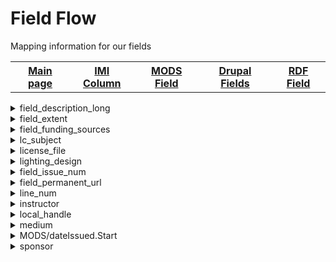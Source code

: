 <!DOCTYPE html>
<html>
<head>
	<H1>Field Flow</h1>
	<p>Mapping information for our fields</p>
</head>
<body>

<table style="width:100%">
		  <tr>
		    <th><a href="index.md">Main page</a></th>
			<th><a href="IMI.md">IMI Column</a></th>
		    <th><a href="MODS.md">MODS Field</a></th>
			<th><a href="DrupalFields.md">Drupal Fields</a></th>
		    <th><a href="RDF.md">RDF Field</a></th>
		  </tr>
		</table>
<details>
<summary>field_description_long</summary>
	<p><b>Active field name (spreadsheet)</b> : field_description_long</p>
	<p><b>Islandora 8 Field Name</b> : field_description_long</p>
	<p><b>Islandora 8 Public Name</b> : Description</p>
	<p><b>Drupal Field Name</b> : Description/text(formatted, long)</p>
	<p><b>Migration Field Name</b> : description</p>
	<p><b>Islandora 7 Field Name</b> : N/A</p>
	<p><b>Islandora 7 Public Name</b> : N/A</p>
	<p><b>BePress Name</b> : N/A</p>
	<p><b>BePress Field Name</b> : N/A</p>
	<p><b>RDA</b> : 7.10</p>
	<p><b>MARC</b> : 520</p>
	<p><b>DACS</b> : 3.1</p>
	<p><b>EAD</b> : scopecontent</p>
	<p><b>MODS</b> : abstract</p>
	<p><b>RDF</b> : dcterms:description</p>
	<p><b>Notes</b> : N/A</p>
	<p><b>updated</b> : 10/18/2022</p>
</details>
<details>
<summary>field_extent</summary>
	<p><b>Active field name (spreadsheet)</b>: field_extent</p>
	<p><b>Islandora 8 Field Name</b>: field_extent</p>
	<p><b>Islandora 8 Public Name</b>: Extent</p>
	<p><b>Drupal Field Name</b>: Extent/Text (plain)</p>
	<p><b>Migration Field Name</b>: extent</p>
	<p><b>Islandora 7 Field Name</b>: extent</p>
	<p><b>Islandora 7 Public Name</b>: N/A</p>
	<p><b>BePress Name</b>: N/A</p>
	<p><b>BePress Field Name</b>:N/A </p>
	<p><b>RDA</b>: 3.4</p>
	<p><b>MARC</b>: 300</p>
	<p><b>DACS</b>: 2.5</p>
	<p><b>EAD</b>: physdesc; extent</p>
	<p><b>MODS</b>: physicalDescription; extent</p>
	<p><b>RDF</b>: dcterms:extent</p>
	<p><b>Notes</b>: N/A</p>
	<p><b>updated</b>: 09/07/2022</p>
</details>
<details>
<summary>field_funding_sources</summary>
	<p><b>Active field name (spreadsheet)</b>: field_funding_sources</p>
	<p><b>Islandora 8 Field Name</b>: field_funding_sources</p>
	<p><b>Islandora 8 Public Name</b>: Funding</p>
	<p><b>Drupal Field Name</b>: Funding/Text(formatted, long)</p>
	<p><b>Migration Field Name</b>: funding_sources</p>
	<p><b>Islandora 7 Field Name</b>: funding_sources</p>
	<p><b>Islandora 7 Public Name</b>: Funder</p>
	<p><b>BePress Name</b>: funding_sources</p>
	<p><b>BePress Field Name</b>: Research Funding Source or OCS Program</p>
	<p><b>RDA</b>: 20.2; I.1</p>
	<p><b>MARC</b>: 526; 536</p>
	<p><b>DACS</b>: 5.2</p>
	<p><b>EAD</b>: mandate or mandates?; generalContext?</p>
	<p><b>MODS</b>: name/namePart</p>
	<p><b>RDF</b>: rdau:P60451</p>
	<p><b>Notes</b>: </p>
	<p><b>Updated</b>: 9/9/2022</p>
</details>
<details>
<summary>lc_subject</summary>
	<p><b>Active field name (spreadsheet)</b> : N/A</p>
	<p><b>Islandora 8 Field Name</b> : N/A</p>
	<p><b>Islandora 8 Public Name</b> : N/A</p>
	<p><b>Drupal Field Name</b> : N/A</p>
	<p><b>Migration Field Name</b> : N/A</p>
	<p><b>Islandora 7 Field Name</b> : lc_subject</p>
	<p><b>Islandora 7 Public Name</b> : Subject Headings</p>
	<p><b>BePress Name</b> : lc_subject</p>
	<p><b>BePress Field Name</b> : Subjects</p>
	<p><b>RDA</b> : 16.2.2</p>
	<p><b>MARC</b> : 600; 610 ; 611; 650; 651</p>
	<p><b>DACS</b> : 2.3; 2.7; 3.1</p>
	<p><b>EAD</b> : controlaccess/personalname relator="subject"; controlaccess/famname relator="subject"; controlaccess/corpname relator="subject"; controlaccess/title relator relator="subject"; controlaccess/subject; /controlaccess/geogname relator="subject"</p>
	<p><b>MODS</b> : subject/topic</p>
	<p><b>RDF</b> : N/A</p>
	<p><b>Notes</b> : Field deleted, absorbed by field_subject</p>
	<p><b>updated</b> : 10/13/2022</p>
</details>
<details>
<summary>license_file</summary>
	<p><b>Active field name (spreadsheet)</b> : license_file</p>
	<p><b>Islandora 8 Field Name</b> : license_file</p>
	<p><b>Islandora 8 Public Name</b> : N/A</p>
	<p><b>Drupal Field Name</b> : N/A</p>
	<p><b>Migration Field Name</b> : IMI/license_file</p>
	<p><b>Islandora 7 Field Name</b> : license_file</p>
	<p><b>Islandora 7 Public Name</b> : N/A</p>
	<p><b>BePress Name</b> : license_file</p>
	<p><b>BePress Field Name</b> : N/A</p>
	<p><b>RDA</b> : 4.4</p>
	<p><b>MARC</b> : 506</p>
	<p><b>DACS</b> : 4.1</p>
	<p><b>EAD</b> : accessrestrict</p>
	<p><b>MODS</b> : N/A</p>
	<p><b>RDF</b> : N/A</p>
	<p><b>Notes</b> : N/A</p>
	<p><b>updated</b> : 10/13/2022</p>
</details>
<details>
<summary>lighting_design</summary>
	<p><b>Active field name (spreadsheet)</b> : N/A</p>
	<p><b>Islandora 8 Field Name</b> : N/A</p>
	<p><b>Islandora 8 Public Name</b> : N/A</p>
	<p><b>Drupal Field Name</b> : N/A</p>
	<p><b>Migration Field Name</b> : N/A</p>
	<p><b>Islandora 7 Field Name</b> : lighting_design</p>
	<p><b>Islandora 7 Public Name</b> : Lighting Design</p>
	<p><b>BePress Name</b> : lighting_design</p>
	<p><b>BePress Field Name</b> : Lighting Design</p>
	<p><b>RDA</b> : 19.3; 20.2; 22.1</p>
	<p><b>MARC</b> : 700</p>
	<p><b>DACS</b> : N/A</p>
	<p><b>EAD</b> : N/A</p>
	<p><b>MODS</b> : name/namePart; role/roleTerm</p>
	<p><b>RDF</b> : N/A</p>
	<p><b>Notes</b> : Field deleted, absorbed by contributor role in field_linked_agent</p>
	<p><b>updated</b> : 10/13/2022</p>
</details>
<details>
<summary>field_issue_num</summary>
	<p><b>Active field name (spreadsheet)</b> : field_issue_num</p>
	<p><b>Islandora 8 Field Name</b> : field_issue_num</p>
	<p><b>Islandora 8 Public Name</b> : Issue</p>
	<p><b>Drupal Field Name</b> : Issue/Text(plain)</p>
	<p><b>Migration Field Name</b> : IMI/issue_num; IMI/issue</p>
	<p><b>Islandora 7 Field Name</b> : N/A</p>
	<p><b>Islandora 7 Public Name</b> : N/A</p>
	<p><b>BePress Name</b> : N/A</p>
	<p><b>BePress Field Name</b> : N/A</p>
	<p><b>RDA</b> : 2.3.2</p>
	<p><b>MARC</b> : 245 |n</p>
	<p><b>DACS</b> : N/A</p>
	<p><b>EAD</b> : N/A</p>
	<p><b>MODS</b> : part/detail/number</p>
	<p><b>RDF</b> : schema:issueNumber</p>
	<p><b>Notes</b> : </p>
	<p><b>updated</b> : 10/13/2022</p>
</details>
<details>
<summary>field_permanent_url</summary>
	<p><b>Active field name (spreadsheet)</b> : field_permanent_url</p>
	<p><b>Islandora 8 Field Name</b> : field_permanent_url</p>
	<p><b>Islandora 8 Public Name</b> : Permanent URL</p>
	<p><b>Drupal Field Name</b> : Permanent  URL/Link</p>
	<p><b>Migration Field Name</b> : IMI/permanent_url</p>
	<p><b>Islandora 7 Field Name</b> : permanent_url</p>
	<p><b>Islandora 7 Public Name</b> : Permanent URL</p>
	<p><b>BePress Name</b> : permanent_url</p>
	<p><b>BePress Field Name</b> : Permanent URL</p>
	<p><b>RDA</b> : 17; 4.6</p>
	<p><b>MARC</b> : 856</p>
	<p><b>DACS</b> : 4.2</p>
	<p><b>EAD</b> : repository; physloc</p>
	<p><b>MODS</b> : identifier</p>
	<p><b>RDF</b> : rdau:P60919</p>
	<p><b>Notes</b> : N/A</p>
	<p><b>updated</b> : 10/19/2022</p>
</details>
<details>
<summary>line_num</summary>
	<p><b>Active field name (spreadsheet)</b> : N/A</p>
	<p><b>Islandora 8 Field Name</b> : line_num</p>
	<p><b>Islandora 8 Public Name</b> : N/A</p>
	<p><b>Drupal Field Name</b> : N/A</p>
	<p><b>Migration Field Name</b> : IMI/line_num</p>
	<p><b>Islandora 7 Field Name</b> : line_num</p>
	<p><b>Islandora 7 Public Name</b> : N/A</p>
	<p><b>BePress Name</b> : N/A</p>
	<p><b>BePress Field Name</b> : N/A</p>
	<p><b>RDA</b> : N/A</p>
	<p><b>MARC</b> : N/A</p>
	<p><b>DACS</b> : N/A</p>
	<p><b>EAD</b> : N/A</p>
	<p><b>MODS</b> : N/A</p>
	<p><b>RDF</b> : N/A</p>
	<p><b>Notes</b> : </p>
	<p><b>updated</b> : 10/13/2022</p>
</details>
<details>
<summary>instructor</summary>
	<p><b>Active field name (spreadsheet)</b> : N/A</p>
	<p><b>Islandora 8 Field Name</b> : N/A</p>
	<p><b>Islandora 8 Public Name</b> : N/A</p>
	<p><b>Drupal Field Name</b> : N/A</p>
	<p><b>Migration Field Name</b> : N/A</p>
	<p><b>Islandora 7 Field Name</b> : instructor</p>
	<p><b>Islandora 7 Public Name</b> : Instructor(s)</p>
	<p><b>BePress Name</b> : instructor</p>
	<p><b>BePress Field Name</b> : Instructor</p>
	<p><b>RDA</b> : 20.2</p>
	<p><b>MARC</b> : 700</p>
	<p><b>DACS</b> : 12.1</p>
	<p><b>EAD</b> : controlaccess/famname/persname</p>
	<p><b>MODS</b> : name/namePart; role/roleTerm</p>
	<p><b>RDF</b> : N/A</p>
	<p><b>Notes</b> : Field deleted, see field_linked_agent</p>
	<p><b>updated</b> : 10/13/2022</p>
</details>
<details>
<summary>local_handle</summary>
	<p><b>Active field name (spreadsheet)</b> : </p>
	<p><b>Islandora 8 Field Name</b> : N/A</p>
	<p><b>Islandora 8 Public Name</b> : N/A</p>
	<p><b>Drupal Field Name</b> : N/A</p>
	<p><b>Migration Field Name</b> : N/A</p>
	<p><b>Islandora 7 Field Name</b> : local_handle</p>
	<p><b>Islandora 7 Public Name</b> : Local Handle</p>
	<p><b>BePress Name</b> : local_handle</p>
	<p><b>BePress Field Name</b> : Local handle</p>
	<p><b>RDA</b> : 4.6</p>
	<p><b>MARC</b> : 856</p>
	<p><b>DACS</b> : N/A</p>
	<p><b>EAD</b> : eadheader/eadid</p>
	<p><b>MODS</b> : identifier</p>
	<p><b>RDF</b> : N/A</p>
	<p><b>Notes</b> : Field deleted</p>
	<p><b>updated</b> : 10/13/2022</p>
</details>
<details>
<summary>medium</summary>
	<p><b>Active field name (spreadsheet)</b> : N/A</p>
	<p><b>Islandora 8 Field Name</b> : N/A</p>
	<p><b>Islandora 8 Public Name</b> : N/A</p>
	<p><b>Drupal Field Name</b> : N/A</p>
	<p><b>Migration Field Name</b> : N/A</p>
	<p><b>Islandora 7 Field Name</b> : medium</p>
	<p><b>Islandora 7 Public Name</b> : Medium</p>
	<p><b>BePress Name</b> : medium</p>
	<p><b>BePress Field Name</b> : Medium</p>
	<p><b>RDA</b> : 7.2</p>
	<p><b>MARC</b> : 336; 655</p>
	<p><b>DACS</b> : 2.5; 3.1</p>
	<p><b>EAD</b> : genreform</p>
	<p><b>MODS</b> : physicalDescription/form</p>
	<p><b>RDF</b> : N/A</p>
	<p><b>Notes</b> : Field deleted, absorbed by field_genre</p>
	<p><b>updated</b> : 10/18/2022</p>
</details>
<details>
<summary>MODS/dateIssued.Start</summary>
	<p><b>Active field name (spreadsheet)</b> : N/A</p>
	<p><b>Islandora 8 Field Name</b> : N/A</p>
	<p><b>Islandora 8 Public Name</b> : N/A</p>
	<p><b>Drupal Field Name</b> : N/A</p>
	<p><b>Migration Field Name</b> : MODS/dateIssued.Start</p>
	<p><b>Islandora 7 Field Name</b> : N/A</p>
	<p><b>Islandora 7 Public Name</b> : N/A</p>
	<p><b>BePress Name</b> : N/A</p>
	<p><b>BePress Field Name</b> : N/A</p>
	<p><b>RDA</b> : 2.7.6, 2.8.6, 2.9.6, 2.11, 2.10.6</p>
	<p><b>MARC</b> : 008/-7-14, 260, 264</p>
	<p><b>DACS</b> : 2.4</p>
	<p><b>EAD</b> : unitdate</p>
	<p><b>MODS</b> : originInfo/dateIssued</p>
	<p><b>RDF</b> : N/A</p>
	<p><b>Notes</b> : Newspaper TWIG, see start_date</p>
	<p><b>updated</b> : 10/18/2022</p>
</details>
<details>
<summary>sponsor</summary>
	<p><b>Active field name (spreadsheet)</b> : N/A</p>
	<p><b>Islandora 8 Field Name</b> : N/A</p>
	<p><b>Islandora 8 Public Name</b> : N/A</p>
	<p><b>Drupal Field Name</b> : N/A</p>
	<p><b>Migration Field Name</b> : N/A</p>
	<p><b>Islandora 7 Field Name</b> : sponsor</p>
	<p><b>Islandora 7 Public Name</b> : Sponsor(s)</p>
	<p><b>BePress Name</b> : sponsor</p>
	<p><b>BePress Field Name</b> : Sponsor(s)</p>
	<p><b>RDA</b> : 20.2</p>
	<p><b>MARC</b> : 700</p>
	<p><b>DACS</b> : 12.1</p>
	<p><b>EAD</b> : origination; famname; persname</p>
	<p><b>MODS</b> : name/namePart</p>
	<p><b>RDF</b> : N/A</p>
	<p><b>Notes</b> : Field deleted, see field_linked_agent</p>
	<p><b>updated</b> : 10/18/2022</p>
</details>
</body>
</html>
